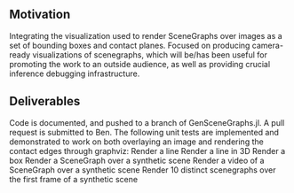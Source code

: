 ## Motivation

Integrating the visualization used to render SceneGraphs over images as a set of bounding boxes and contact planes. Focused on producing camera-ready visualizations of scenegraphs, which will be/has been useful for promoting the work to an outside audience, as well as providing crucial inference debugging infrastructure.

## Deliverables

Code is documented, and pushed to a branch of GenSceneGraphs.jl. A pull request is submitted to Ben. The following unit tests are implemented and demonstrated to work on both overlaying an image and rendering the contact edges through graphviz: Render a line Render a line in 3D Render a box Render a SceneGraph over a synthetic scene Render a video of a SceneGraph over a synthetic scene Render 10 distinct scenegraphs over the first frame of a synthetic scene

